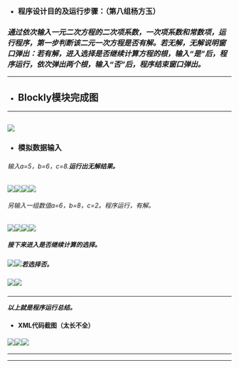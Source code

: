 * ### 程序设计目的及运行步骤：（第八组杨方玉）

### _**通过依次输入一元二次方程的二次项系数，一次项系数和常数项，运行程序，第一步判断该二元一次方程是否有解。若无解，无解说明窗口弹出：若有解，进入选择是否继续计算方程的根，输入“是”后，程序运行，依次弹出两个根，输入“否”后，程序结束窗口弹出。**_

---

* ## Blockly模块完成图

---

## ![](/assets/1.PNG)

* ### 模拟数据输入

###### _输入a=5，b=6，c=8.**运行出无解结果。**_

![](/assets/2.PNG)![](/assets/3.PNG)![](/assets/4.PNG)![](/assets/5.PNG)

###### _另输入一组数值a=6，b=8，c=2。程序运行，有解。_

![](/assets/6.PNG)![](/assets/7.PNG)![](/assets/9.PNG)![](/assets/10.PNG)

##### _**接下来进入是否继续计算的选择。**_

##### ![](/assets/11.PNG)![](/assets/12.PNG)_**若选择否。**_

##### ![](/assets/14.PNG)![](/assets/15.PNG)

---

_**以上就是程序运行总结。**_

* #### XML代码截图（太长不全）

#### ![](/assets/x1.PNG)![](/assets/x2.PNG)![](/assets/x3.PNG)

---

---

##### 



